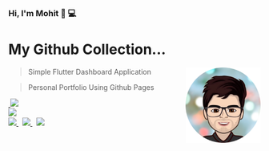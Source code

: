 ### Hi, I'm Mohit 👋 💻

# My Github Collection...

<img align ="right" src = "https://github.com/mohitagrawal939/mohitagrawal939.github.io/blob/master/images/circle.png" width="150" height="150">

> Simple Flutter Dashboard Application

> Personal Portfolio Using Github Pages

 <p>
  <a href="https://mohitagrawal939.github.io">
    <img src ="" 🌎 Website | Mohit Agrawal>
      <img src="https://img.shields.io/badge/Website 🌎| Mohit Agrawal-30302f?style=flat&logo=website">
  </a></br>
  <a href="mailto:mohitagrawal939@gmail.com">
    <img src="https://img.shields.io/badge/@mohitagrawal939@gmail.com-30302f?style=flat&logo=gmail">
  </a></br>
  <a href="https://www.linkedin.com/in/mohitagrawal939">
    <img src="https://img.shields.io/badge/@mohitagrawal939-30302f?style=flat&logo=linkedin">
  </a> &nbsp;
  <a href="https://twitter.com/mohitagrawal939">
    <img src="https://img.shields.io/badge/@mohitagrawal939-30302f?style=flat&logo=twitter">
  </a> &nbsp;
  <a href="https://hackerrank.com/mohitagrawal939">
    <img src="https://img.shields.io/badge/@mohitagrawal939-30302f?style=flat&logo=hackerrank">
  </a>
</p>
